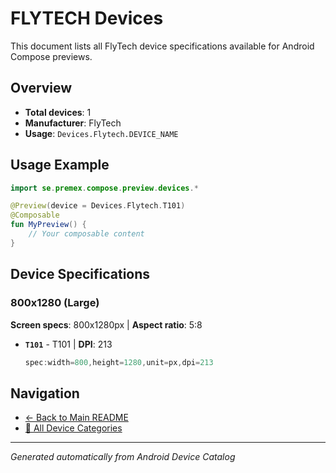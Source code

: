 # FLYTECH Devices

This document lists all FlyTech device specifications available for Android Compose previews.

## Overview

- **Total devices**: 1
- **Manufacturer**: FlyTech
- **Usage**: `Devices.Flytech.DEVICE_NAME`

## Usage Example

```kotlin
import se.premex.compose.preview.devices.*

@Preview(device = Devices.Flytech.T101)
@Composable
fun MyPreview() {
    // Your composable content
}
```

## Device Specifications

### 800x1280 (Large)

**Screen specs**: 800x1280px | **Aspect ratio**: 5:8

- **`T101`** - T101 | **DPI**: 213
  ```kotlin
  spec:width=800,height=1280,unit=px,dpi=213
  ```

## Navigation

- [← Back to Main README](../../README.md)
- [📱 All Device Categories](../README.md)

---
*Generated automatically from Android Device Catalog*
